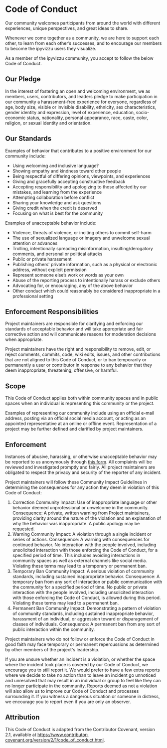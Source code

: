 # Code of Conduct

Our community welcomes participants from around the world with different experiences, unique perspectives, and great ideas to share.

Whenever we come together as a community, we are here to support each other, to learn from each other’s successes, and to encourage our members to become the ipyvizzu users they visualize.

As a member of the ipyvizzu community, you accept to follow the below Code of Conduct.

## Our Pledge
In the interest of fostering an open and welcoming environment, we as members, users, contributors, and leaders pledge to make participation in our community a harassment-free experience for everyone, regardless of age, body size, visible or invisible disability, ethnicity, sex characteristics, gender identity and expression, level of experience, education, socio-economic status, nationality, personal appearance, race, caste, color, religion, or sexual
identity and orientation.

## Our Standards
Examples of behavior that contributes to a positive environment for our community include:

* Using welcoming and inclusive language?
* Showing empathy and kindness toward other people
* Being respectful of differing opinions, viewpoints, and experiences
* Giving and gracefully accepting constructive feedback
* Accepting responsibility and apologizing to those affected by our mistakes, and learning from the experience
* Attempting collaboration before conflict
* Sharing your knowledge and ask questions
* Giving credit when the credit is deserved
* Focusing on what is best for the community

Examples of unacceptable behavior include:

* Violence, threats of violence, or inciting others to commit self-harm
* The use of sexualized language or imagery and unwelcome sexual attention or advances
* Trolling, intentionally spreading misinformation, insulting/derogatory comments, and personal or political attacks
* Public or private harassment
* Publishing others' private information, such as a physical or electronic address, without explicit permission
* Represent someone else’s work or words as your own
* Abuse of the reporting process to intentionally harass or exclude others
* Advocating for, or encouraging, any of the above behavior
* Other conduct which could reasonably be considered inappropriate in a professional setting

## Enforcement Responsibilities
Project maintainers are responsible for clarifying and enforcing our standards of acceptable behavior and will take appropriate and fair corrective action and will communicate reasons for moderation decisions when appropriate.

Project maintainers have the right and responsibility to remove, edit, or reject comments, commits, code, wiki edits, issues, and other contributions that are not aligned to this Code of Conduct, or to ban temporarily or permanently a user or contributor in response to any behavior that they deem inappropriate, threatening, offensive, or harmful.

## Scope
This Code of Conduct applies both within community spaces and in public spaces when an individual is representing this community or the project.

Examples of representing our community include using an official e-mail address, posting via an official social media account, or acting as an appointed representative at an online or offline event. Representation of a project may be further defined and clarified by project maintainers.

## Enforcement
Instances of abusive, harassing, or otherwise unacceptable behavior may be reported to us anonymously through [this form](https://share.hsforms.com/1IRUYnCo3QPa1ZiYDV4oYGgc5lac). All complaints will be reviewed and investigated promptly and fairly. All project maintainers are obligated to respect the privacy and security of the reporter of any incident.

Project maintainers will follow these Community Impact Guidelines in determining the consequences for any action they deem in violation of this Code of Conduct:
1. Correction
Community Impact: Use of inappropriate language or other behavior deemed unprofessional or unwelcome in the community.
Consequence: A private, written warning from Project maintainers, providing clarity around the nature of the violation and an explanation of why the behavior was inappropriate. A public apology may be requested.
2. Warning
Community Impact: A violation through a single incident or series of actions.
Consequence: A warning with consequences for continued behavior. No interaction with the people involved, including unsolicited interaction with those enforcing the Code of Conduct, for a specified period of time. This includes avoiding interactions in community spaces as well as external channels like social media. Violating these terms may lead to a temporary or permanent ban.
3. Temporary Ban
Community Impact: A serious violation of community standards, including sustained inappropriate behavior.
Consequence: A temporary ban from any sort of interaction or public communication with the community for a specified period of time. No public or private interaction with the people involved, including unsolicited interaction with those enforcing the Code of Conduct, is allowed during this period. Violating these terms may lead to a permanent ban.
4. Permanent Ban
Community Impact: Demonstrating a pattern of violation of community standards, including sustained inappropriate behavior, harassment of an individual, or aggression toward or disparagement of classes of individuals.
Consequence: A permanent ban from any sort of public interaction within the community.

Project maintainers who do not follow or enforce the Code of Conduct in good faith may face temporary or permanent repercussions as determined by other members of the project's leadership.

If you are unsure whether an incident is a violation, or whether the space where the incident took place is covered by our Code of Conduct, we encourage you to still report it. We would prefer to have a few extra reports where we decide to take no action than to leave an incident go unnoticed and unresolved that may result in an individual or group to feel like they can no longer participate in the community. Reports deemed as not a violation will also allow us to improve our Code of Conduct and processes surrounding it. If you witness a dangerous situation or someone in distress, we encourage you to report even if you are only an observer.

## Attribution
This Code of Conduct is adapted from the Contributor Covenant, version 2.1, available at https://www.contributor-covenant.org/version/2/1/code_of_conduct.html.


